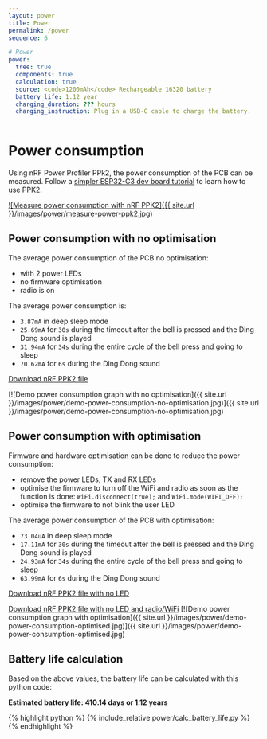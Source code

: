 ```yaml
---
layout: power
title: Power
permalink: /power
sequence: 6

# Power
power:
  tree: true
  components: true
  calculation: true
  source: <code>1200mAh</code> Rechargeable 16320 battery
  battery_life: 1.12 year
  charging_duration: ??? hours
  charging_instruction: Plug in a USB-C cable to charge the battery.
---
```


# Power consumption

Using nRF Power Profiler PPk2, the power consumption of the PCB can be measured. Follow a [simpler ESP32-C3 dev board tutorial](https://hutscape.com/tutorials/nrf-power-profiler-esp32c3) to learn how to use PPK2.

[![Measure power consumption with nRF PPK2]({{ site.url }}/images/power/measure-power-ppk2.jpg)]()

## Power consumption with no optimisation

The average power consumption of the PCB no optimisation:

- with 2 power LEDs
- no firmware optimisation
- radio is on

The average power consumption is:

- `3.87mA` in deep sleep mode
- `25.69mA` for `30s` during the timeout after the bell is pressed and the Ding Dong sound is played
- `31.94mA` for `34s` during the entire cycle of the bell press and going to sleep
- `70.62mA` for `6s` during the Ding Dong sound

<a href="{{ site.github.raw_content_url }}/images/power/power-profiler/demo-power-consumption-no-optimisation.ppk2" class="button is-info">Download nRF PPK2 file</a>

[![Demo power consumption graph with no optimisation]({{ site.url }}/images/power/demo-power-consumption-no-optimisation.jpg)]({{ site.url }}/images/power/demo-power-consumption-no-optimisation.jpg)

## Power consumption with optimisation

Firmware and hardware optimisation can be done to reduce the power consumption:

- remove the power LEDs, TX and RX LEDs
- optimise the firmware to turn off the WiFi and radio as soon as the function is done: `WiFi.disconnect(true);` and `WiFi.mode(WIFI_OFF);`
- optimise the firmware to not blink the user LED

The average power consumption of the PCB with optimisation:

- `73.04uA` in deep sleep mode
- `17.11mA` for `30s` during the timeout after the bell is pressed and the Ding Dong sound is played
- `24.93mA` for `34s` during the entire cycle of the bell press and going to sleep
- `63.99mA` for `6s` during the Ding Dong sound

<a href="{{ site.github.raw_content_url }}/images/power/power-profiler/demo-power-consumption-no-led.ppk2" class="button is-info">Download nRF PPK2 file with no LED</a>

<a href="{{ site.github.raw_content_url }}/images/power/power-profiler/demo-power-consumption-no-radio.ppk2" class="button is-info">Download nRF PPK2 file with no LED and radio/WiFi</a>
[![Demo power consumption graph with optimisation]({{ site.url }}/images/power/demo-power-consumption-optimised.jpg)]({{ site.url }}/images/power/demo-power-consumption-optimised.jpg)

## Battery life calculation

Based on the above values, the battery life can be calculated with this python code:

**Estimated battery life: 410.14 days or 1.12 years**

{% highlight python %}
{% include_relative power/calc_battery_life.py %}
{% endhighlight %}
